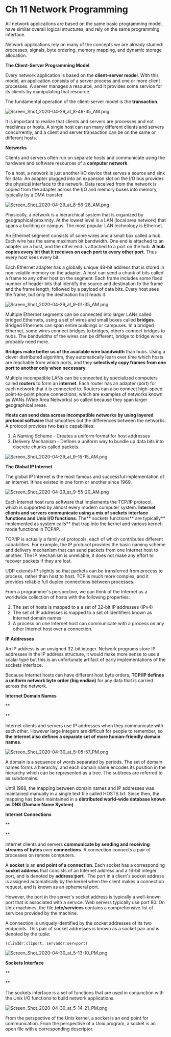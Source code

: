 # Ch 11 Network Programming

All network applications are based on the same basic programming model, have similar overall logical structures, and rely on the same programming interface.

Network applications rely on many of the concepts we are already studied: processes, signals, byte ordering, memory mapping, and dynamic storage allocation. 

**The Client-Server Programming Model**

Every network application is based on the **client-server model**. With this model, an application consists of a server process and one or more client processes. A server manages a resource, and it provides some service for its clients by manipulating that resource. 

The fundamental operation of the client-server model is the **transaction**.

![Screen_Shot_2020-04-29_at_8-49-35_AM.png](image/Screen_Shot_2020-04-29_at_8-49-35_AM.png)

It is important to realize that clients and servers are processes and not machines or hosts. A single host can run many different clients and servers concurrently, and a client and server transaction can be on the same or different hosts. 

**Networks**

Clients and servers often run on separate hosts and communicate using the hardware and software resources of a **computer network**. 

To a host, a network is just another I/O device that serves a source and sink for data. An adapter plugged into an expansion slot on the I/O bus provides the physical interface to the network. Data received from the network is copied from the adapter across the I/O and memory buses into memory, typically by a DMA transfer.

![Screen_Shot_2020-04-29_at_8-56-28_AM.png](image/Screen_Shot_2020-04-29_at_8-56-28_AM.png)

Physically, a network is a hierarchical system that is organized by geographical proximity. At the lowest level is a LAN (local area network) that spans a building or campus. The most popular LAN technology is Ethernet.

An Ethernet segment consists of some wires and a small box called a hub. Each wire has the same maximum bit bandwidth. One end is attached to an adapter on a host, and the other end is attached to a port on the hub. **A hub copies every bit that it receives on each port to every other port**. Thus every host sees every bit.

Each Ethernet adapter has a globally unique 48-bit address that is stored in non-volatile memory on the adapter. A host can send a chunk of bits called a frame to any other host on the segment. Each frame includes some fixed number of header bits that identify the source and destination fo the frame and the frame length, followed by a payload of data bits. Every host sees the frame, but only the destination host reads it.

![Screen_Shot_2020-04-29_at_9-01-35_AM.png](image/Screen_Shot_2020-04-29_at_9-01-35_AM.png)

Multiple Ethernet segments can be connected into larger LANs called bridged Ethernets, using a set of wires and small boxes called **bridges**. Bridged Ethernets can span entire buildings or campuses. In a bridged Ethernet, some wires connect bridges to bridges, others connect bridges to hubs. The bandwidths of the wires can be different, bridge to bridge wires probably need more.

**Bridges make better us of the available wire bandwidth** than hubs. Using a clever distributed algorithm, they automatically learn over time which hosts are reachable from which ports, and they **selectively copy frames from one port to another only when necessary**.

Multiple incompatible LANs can be connected by specialized computers called **routers** to form an **internet**. Each router has an adapter (port) for each network that it is connected to. Routers can also connect high-speed point-to-point phone connections, which are examples of networks known as WANs (Wide Area Networks) so called because they span larger geographical areas.

**Hosts can send data across incompatible networks by using layered protocol software** that smoothes out the differences between the networks. A protocol provides two basic capabilities:

1. A Naming Scheme - Creates a uniform format for host addresses
2. Delivery Mechanism - Defines a uniform way to bundle up data bits into discrete chunks called packets.

![Screen_Shot_2020-04-29_at_9-15-15_AM.png](image/Screen_Shot_2020-04-29_at_9-15-15_AM.png)

**The Global IP Internet**

The global IP Internet is the most famous and successful implementation of an internet. It has existed in one form or another since 1969. 

![Screen_Shot_2020-04-29_at_9-55-20_AM.png](image/Screen_Shot_2020-04-29_at_9-55-20_AM.png)

Each Internet host runs software that implements the TCP/IP protocol, which is supported by almost every modern computer system. **Internet clients and servers communicate using a mix of sockets interface functions and Unix I/O functions**. The** sockets functions** are typically** implemented as system calls** that trap into the kernel and various kernel-mode functions in TCP/IP.

TCP/IP is actually a family of protocols, each of which contributes different capabilities. For example, the IP protocol provides the basic naming scheme and delivery mechanism that can send packets from one Internet host to another. The IP mechanism is unreliable, it does not make any effort to recover packets if they are lost. 

UDP extends IP slightly so that packets can be transferred from process to process, rather than host to host. TCP is much more complex, and it provides reliable full duplex connections between processes.

From a programmer's perspective, we can think of the Internet as a worldwide collection of hosts with the following properties:

1. The set of hosts is mapped to a a set of 32-bit IP addresses (IPv4)
2. The set of IP addresses is mapped to a set of identifiers known as Internet domain names
3. A process on one Internet host can communicate with a process on any other Internet host over a connection.

**IP Addresses**

An IP address is an unsigned 32-bit integer. Network programs store IP addresses in the IP address structure, it would make more sense to use a scalar type but this is an unfortunate artifact of early implementations of the sockets interface.

Because Internet hosts can have different host byte orders, **TCP/IP defines a uniform network byte order (big endian)** for any data that is carried across the network.

**Internet Domain Names**

**

**

Internet clients and servers use IP addresses when they communicate with each other. However large integers are difficult for people to remember, so **the Internet also defines a separate set of more human-friendly domain names**. 

![Screen_Shot_2020-04-30_at_5-05-57_PM.png](image/Screen_Shot_2020-04-30_at_5-05-57_PM.png)

A domain is a sequence of words separated by periods. The set of domain names forms a hierarchy, and each domain name encodes its position in the hierarchy which can be represented as a tree. The subtrees are referred to as subdomains. 

Until 1988, the mapping between domain names and IP addresses was maintained manually in a single text file called HOSTS.txt. Since then, the mapping has been maintained in a **distributed world-wide database known as DNS (Domain Name System)**. 

**Internet Connections**

**

**

Internet clients and servers **communicate by sending and receiving streams of bytes** over **connections**. A connection connects a pair of processes on remote computers.

A **socket** is an **end point of a connection**. Each socket has a corresponding **socket address** that consists of an Internet address and a 16-bit integer port, and is denoted by **address:port**.  The port in a client's socket address is assigned automatically by the kernel when the client makes a connection request, and is known as an ephemeral port.

However, the port in the server's socket address is typically a well-known port that is associated with a service. Web servers typically use port 80. On Unix machines, the file **/etc/services** contains a comprehensive list of services provided by the machine. 

A connection is uniquely identified by the socket addresses of its two endpoints. This pair of socket addresses is known as a socket pair and is denoted by the tuple:

```
(cliaddr:cliport, servaddr:servport)
```

![Screen_Shot_2020-04-30_at_5-13-10_PM.png](image/Screen_Shot_2020-04-30_at_5-13-10_PM.png)

**Sockets Interface**

**

**

The sockets interface is a set of functions that are used in conjunction with the Unix I/O functions to build network applications. 

![Screen_Shot_2020-04-30_at_5-14-21_PM.png](image/Screen_Shot_2020-04-30_at_5-14-21_PM.png)

From the perspective of the Unix kernel, a socket is an end point for communication. From the perspective of a Unix program, a socket is an open file with a corresponding descriptor. 
